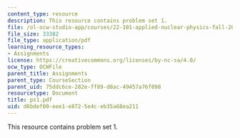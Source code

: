```yaml
---
content_type: resource
description: This resource contains problem set 1.
file: /ol-ocw-studio-app/courses/22-101-applied-nuclear-physics-fall-2006/d6bdef00eee1e8725e4ceb35a68ea211_ps1.pdf
file_size: 33382
file_type: application/pdf
learning_resource_types:
- Assignments
license: https://creativecommons.org/licenses/by-nc-sa/4.0/
ocw_type: OCWFile
parent_title: Assignments
parent_type: CourseSection
parent_uid: 75ddc6ce-282e-ff89-d8ac-49457a76f098
resourcetype: Document
title: ps1.pdf
uid: d6bdef00-eee1-e872-5e4c-eb35a68ea211
---
```

This resource contains problem set 1.